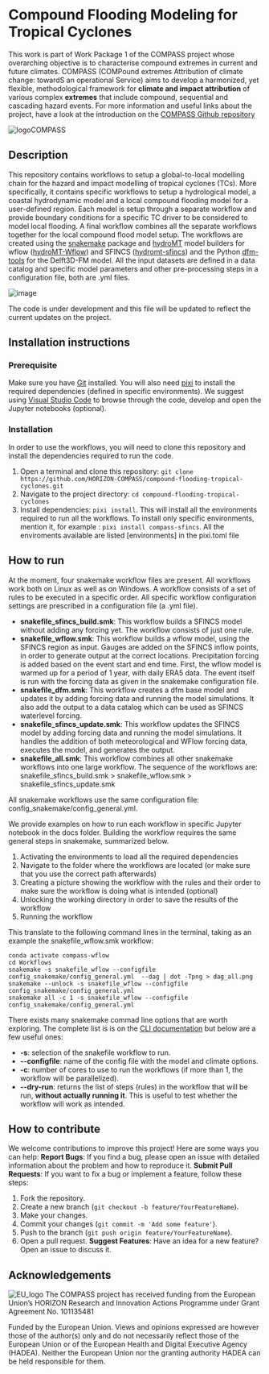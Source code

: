 # Compound Flooding Modeling for Tropical Cyclones

This work is part of Work Package 1 of the COMPASS project whose overarching objective is to characterise compound extremes in current and future climates. COMPASS (COMPound extremes Attribution of climate change: towardS an operational Service) aims to develop a harmonized, yet flexible, methodological framework for **climate and impact attribution** of various complex **extremes** that include compound, sequential and cascading hazard events. For more information and useful links about the project, have a look at the introduction on the [COMPASS Github repository](https://github.com/HORIZON-COMPASS)

![logoCOMPASS](https://github.com/user-attachments/assets/4c3b95d4-bfc0-4727-a1e8-ee6653a03b5e)

## Description
This repository contains workflows to setup a global-to-local modelling chain for the hazard and impact modelling of tropical cyclones (TCs). More specifically, it contains specific workflows to setup a hydrological model, a coastal hydrodynamic model and a local compound flooding model for a user-defined region. Each model is setup through a separate workflow and provide boundary conditions for a specific TC driver to be considered to model local flooding. A final workflow combines all the separate workflows together for the local compound flood model setup. The workflows are created using the [snakemake](https://snakemake.readthedocs.io/en/stable/) package and [hydroMT](https://deltares.github.io/hydromt/stable/) model builders for wflow ([hydroMT-Wflow](https://deltares.github.io/hydromt_wflow/latest/)) and SFINCS ([hydromt-sfincs](https://deltares.github.io/hydromt_sfincs/latest/)) and the Python [dfm-tools](https://deltares.github.io/dfm_tools/) for the Delft3D-FM model. All the input datasets  are defined in a data catalog and specific model parameters and other pre-processing steps in a configuration file, both are .yml files. 

![image](https://github.com/user-attachments/assets/d50faecf-2b06-4193-8780-150476cb8315)

The code is under development and this file will be updated to reflect the current updates on the project. 

## Installation instructions
### Prerequisite
Make sure you have [Git](https://github.com/git-guides/install-git) installed. You will also need [pixi](https://pixi.sh/latest/#installation) to install the required dependencies (defined in specific environments). We suggest using [Visual Studio Code](https://code.visualstudio.com/) to browse through the code, develop and open the Jupyter notebooks (optional).

### Installation
In order to use the workflows, you will need to clone this repository and install the dependencies required to run the code. 
1. Open a terminal and clone this repository: `git clone https://github.com/HORIZON-COMPASS/compound-flooding-tropical-cyclones.git`
2. Navigate to the project directory: `cd compound-flooding-tropical-cyclones`
3. Install dependencies: `pixi install`. This will install all the environments required to run all the workflows. To install only specific environments, mention it, for example : `pixi install compass-sfincs`. All the enviroments available are listed [environments] in the pixi.toml file
   
## How to run
At the moment, four snakemake workflow files are present. All workflows work both on Linux as well as on Windows. A workflow consists of a set of rules to be executed in a specific order. All specific workflow configuration settings are prescribed in a configuration file (a .yml file).

- **snakefile_sfincs_build.smk**: This workflow builds a SFINCS model without adding any forcing yet. The workflow consists of just one rule.
- **snakefile_wflow.smk**: This workflow builds a wflow model, using the SFINCS region as input. Gauges are added on the SFINCS inflow points, in order to generate output at the correct locations. Precipitation forcing is added based on the event start and end time. First, the wflow model is warmed up for a period of 1 year, with daily ERA5 data. The event itself is run with the forcing data as given in the snakemake configuration file.
- **snakefile_dfm.smk**: This workflow creates a dfm base model and updates it by adding forcing data and running the model simulations. It also add the output to a data catalog which can be used as SFINCS waterlevel forcing.
- **snakefile_sfincs_update.smk**: This workflow updates the SFINCS model by adding forcing data and running the model simulations. It handles the addition of both meteorological and WFlow forcing data, executes the model, and generates the output.
- **snakefile_all.smk**: This workflow combines all other snakemake workflows into one large workflow. The sequence of the workflows are: 
snakefile_sfincs_build.smk > snakefile_wflow.smk > snakefile_sfincs_update.smk

All snakemake workflows use the same configuration file: config_snakemake/config_general.yml.

We provide examples on how to run each workflow in specific Jupyter notebook in the docs folder. Building the workflow requires the same general steps in snakemake, summarized below.
 1. Activating the environments to load all the required dependencies
 2. Navigate to the folder where the workflows are located (or make sure that you use the correct path afterwards)
 3. Creating a picture showing the workflow with the rules and their order to make sure the workflow is doing what is intended (optional)
 4. Unlocking the working directory in order to save the results of the workflow
 5. Running the workflow

This translate to the following command lines in the terminal, taking as an example the snakefile_wflow.smk workflow:
```
conda activate compass-wflow
cd Workflows
snakemake -s snakefile_wflow --configfile config_snakemake/config_general.yml  --dag | dot -Tpng > dag_all.png
snakemake --unlock -s snakefile_wflow --configfile config_snakemake/config_general.yml
snakemake all -c 1 -s snakefile_wflow --configfile config_snakemake/config_general.yml
```

There exists many snakemake commad line options that are worth exploring. The complete list is is on the [CLI documentation](https://snakemake.readthedocs.io/en/stable/executing/cli.html) but below are a few useful ones:
- **-s**: selection of the snakefile workflow to run.
- **--configfile**: name of the config file with the model and climate options.
- **-c**: number of cores to use to run the workflows (if more than 1, the workflow will be parallelized).
- **--dry-run**: returns the list of steps (rules) in the workflow that will be run, **without actually running it**. This is useful to test whether the workflow will work as intended. 

## How to contribute
We welcome contributions to improve this project! Here are some ways you can help:
**Report Bugs**: If you find a bug, please open an issue with detailed information about the problem and how to reproduce it.
**Submit Pull Requests**: If you want to fix a bug or implement a feature, follow these steps:
1. Fork the repository.
2. Create a new branch (`git checkout -b feature/YourFeatureName`).
3. Make your changes.
4. Commit your changes (`git commit -m 'Add some feature'`).
5. Push to the branch (`git push origin feature/YourFeatureName`).
6. Open a pull request.
**Suggest Features**: Have an idea for a new feature? Open an issue to discuss it.

## Acknowledgements

![EU_logo](https://github.com/user-attachments/assets/e2fad699-697e-43fd-84be-032447d6dd21) The COMPASS project has received funding from the European Union’s HORIZON Research and Innovation Actions Programme under Grant Agreement No. 101135481

Funded by the European Union. Views and opinions expressed are however those of the author(s) only and do not necessarily reflect those of the European Union or of the European Health and Digital Executive Agency (HADEA). Neither the European Union nor the granting authority HADEA can be held responsible for them.

